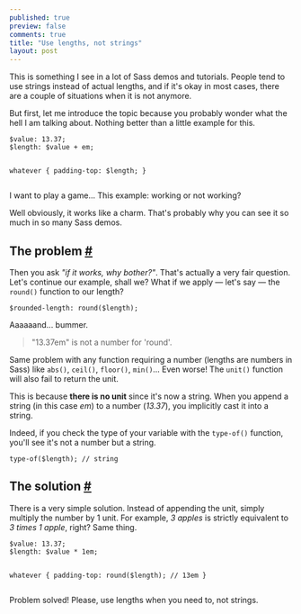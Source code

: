 ```yaml
---
published: true
preview: false
comments: true
title: "Use lengths, not strings"
layout: post
---
```


<section>
<p>This is something I see in a lot of Sass demos and tutorials. People tend to use strings instead of actual lengths, and if it's okay in most cases, there are a couple of situations when it is not anymore.</p>
<p>But first, let me introduce the topic because you probably wonder what the hell I am talking about. Nothing better than a little example for this.</p>
<pre class="language-scss"><code>$value: 13.37;
$length: $value + em;
    
whatever {
    padding-top: $length;
}</code></pre>
<p>I want to play a game... This example: working or not working?</p>
<p>Well obviously, it works like a charm. That's probably why you can see it so much in so many Sass demos.</p>
</section>
<section id="problem">
<h2>The problem <a href="#problem">#</a></h2>
<p>Then you ask <em>"if it works, why bother?"</em>. That's actually a very fair question. Let's continue our example, shall we? What if we apply &mdash; let's say &mdash; the <code>round()</code> function to our length?</p>
<pre class="language-scss"><code>$rounded-length: round($length);</code></pre>
<p>Aaaaaand... bummer.</p>
<blockquote class="quote">"13.37em" is not a number for 'round'.</blockquote> 
<p>Same problem with any function requiring a number (lengths are numbers in Sass) like <code>abs()</code>, <code>ceil()</code>, <code>floor()</code>, <code>min()</code>... Even worse! The <code>unit()</code> function will also fail to return the unit. </p>
<p>This is because <strong>there is no unit</strong> since it's now a string. When you append a string (in this case <em>em</em>) to a number (<em>13.37</em>), you implicitly cast it into a string.</p>
<p>Indeed, if you check the type of your variable with the <code>type-of()</code> function, you'll see it's not a number but a string.</p>
<pre class="language-scss"><code>type-of($length); // string</code></pre>
</section>
<section id="solution">
<h2>The solution <a href="#solution">#</a></h2>
<p>There is a very simple solution. Instead of appending the unit, simply multiply the number by 1 unit. For example, <em>3 apples</em> is strictly equivalent to <em>3 times 1 apple</em>, right? Same thing.</p>
<pre class="language-scss"><code>$value: 13.37;
$length: $value * 1em;
    
whatever {
    padding-top: round($length); // 13em
}</code></pre>
<p>Problem solved! Please, use lengths when you need to, not strings.</p>
</section>